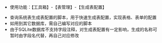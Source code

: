 ﻿+ 使用功能：【工具箱】-【表管理】-【生成表配置】

- 查询系统表生成表配置的脚本，用于快速生成表配置，实现表格、表单的配置
- 如用到其它数据库，需自己编写对应的脚本
- 由于SQLite数据库不支持字段注释，对生成表配置有一定影响，生成的名称可暂时由字段名代替，再自己对应修改